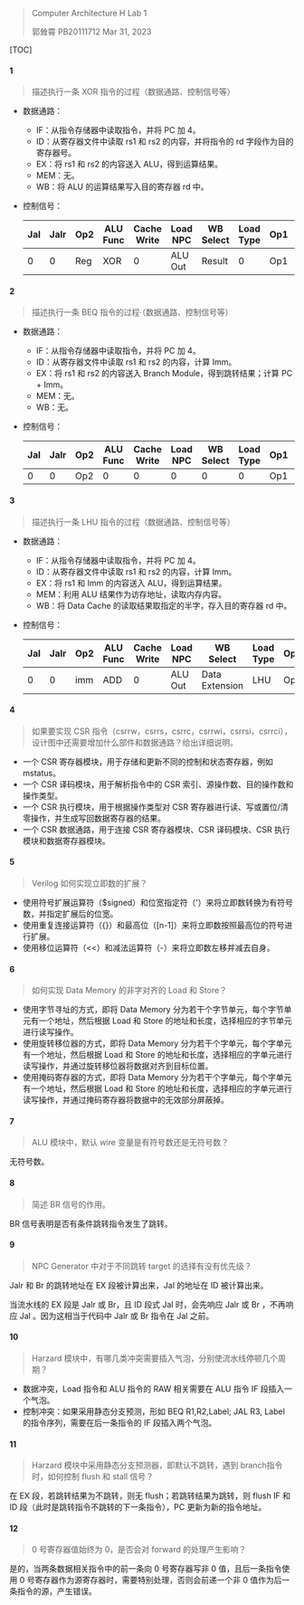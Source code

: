 > Computer Architecture H Lab 1
>
> 郭耸霄 PB20111712 Mar 31, 2023

[TOC]

#### 1

> 描述执行一条 XOR 指令的过程（数据通路、控制信号等）

- 数据通路：

  - IF：从指令存储器中读取指令，并将 PC 加 4。
  - ID：从寄存器文件中读取 rs1 和 rs2 的内容，并将指令的 rd 字段作为目的寄存器号。
  - EX：将 rs1 和 rs2 的内容送入 ALU，得到运算结果。
  - MEM：无。
  - WB：将 ALU 的运算结果写入目的寄存器 rd 中。

- 控制信号：

  | Jal  | Jalr | Op2  | ALU Func | Cache Write | Load NPC | WB Select | Load Type | Op1  | RegWrite | ImmType | BrType |
  | ---- | ---- | ---- | -------- | ----------- | -------- | --------- | --------- | ---- | -------- | ------- | ------ |
  | 0    | 0    | Reg  | XOR      | 0           | ALU Out  | Result    | 0         | Op1  | 1        | R       | 0      |

#### 2

>描述执行一条 BEQ 指令的过程·（数据通路、控制信号等）

- 数据通路：

  - IF：从指令存储器中读取指令，并将 PC 加 4。
  - ID：从寄存器文件中读取 rs1 和 rs2 的内容，计算 Imm。
  - EX：将 rs1 和 rs2 的内容送入 Branch Module，得到跳转结果；计算 PC + Imm。
  - MEM：无。
  - WB：无。

- 控制信号：

  | Jal  | Jalr | Op2  | ALU Func | Cache Write | Load NPC | WB Select | Load Type | Op1  | RegWrite | ImmType | BrType |
  | ---- | ---- | ---- | -------- | ----------- | -------- | --------- | --------- | ---- | -------- | ------- | ------ |
  | 0    | 0    | Op2  | 0        | 0           | 0        | 0         | 0         | Op1  | 0        | SB      | BEQ    |

#### 3

> 描述执行一条 LHU 指令的过程（数据通路、控制信号等）

- 数据通路：

  - IF：从指令存储器中读取指令，并将 PC 加 4。
  - ID：从寄存器文件中读取 rs1 和 rs2 的内容，计算 Imm。
  - EX：将 rs1 和 Imm 的内容送入 ALU，得到运算结果。
  - MEM：利用 ALU 结果作为访存地址，读取内存内容。
  - WB：将 Data Cache 的读取结果取指定的半字，存入目的寄存器 rd 中。

- 控制信号：

  | Jal  | Jalr | Op2  | ALU Func | Cache Write | Load NPC | WB Select      | Load Type | Op1  | RegWrite | ImmType | BrType |
  | ---- | ---- | ---- | -------- | ----------- | -------- | -------------- | --------- | ---- | -------- | ------- | ------ |
  | 0    | 0    | imm  | ADD      | 0           | ALU Out  | Data Extension | LHU       | Op1  | 1        | I       | 0      |

#### 4

> 如果要实现 CSR 指令（csrrw，csrrs，csrrc，csrrwi，csrrsi，csrrci），设计图中还需要增加什么部件和数据通路？给出详细说明。 

- 一个 CSR 寄存器模块，用于存储和更新不同的控制和状态寄存器，例如 mstatus。
- 一个 CSR 译码模块，用于解析指令中的 CSR 索引、源操作数、目的操作数和操作类型。
- 一个 CSR 执行模块，用于根据操作类型对 CSR 寄存器进行读、写或置位/清零操作，并生成写回数据寄存器的结果。
- 一个 CSR 数据通路，用于连接 CSR 寄存器模块、CSR 译码模块、CSR 执行模块和数据寄存器模块。

#### 5

> Verilog 如何实现立即数的扩展？ 

- 使用符号扩展运算符（\$signed）和位宽指定符（'）来将立即数转换为有符号数，并指定扩展后的位宽。
- 使用重复连接运算符（{}）和最高位（[n-1]）来将立即数按照最高位的符号进行扩展。
- 使用移位运算符（<<）和减法运算符（-）来将立即数左移并减去自身。

#### 6

> 如何实现 Data Memory 的非字对齐的 Load 和 Store？ 

- 使用字节寻址的方式，即将 Data Memory 分为若干个字节单元，每个字节单元有一个地址，然后根据 Load 和 Store 的地址和长度，选择相应的字节单元进行读写操作。
- 使用旋转移位器的方式，即将 Data Memory 分为若干个字单元，每个字单元有一个地址，然后根据 Load 和 Store 的地址和长度，选择相应的字单元进行读写操作，并通过旋转移位器将数据对齐到目标位置。
- 使用掩码寄存器的方式，即将 Data Memory 分为若干个字单元，每个字单元有一个地址，然后根据 Load 和 Store 的地址和长度，选择相应的字单元进行读写操作，并通过掩码寄存器将数据中的无效部分屏蔽掉。

#### 7

>ALU 模块中，默认 wire 变量是有符号数还是无符号数？ 

无符号数。

#### 8

>简述 BR 信号的作用。

BR 信号表明是否有条件跳转指令发生了跳转。

#### 9

>NPC Generator 中对于不同跳转 target 的选择有没有优先级？ 

Jalr 和 Br 的跳转地址在 EX 段被计算出来，Jal 的地址在 ID 被计算出来。

当流水线的 EX 段是 Jalr 或 Br，且 ID 段式 Jal 时，会先响应 Jalr 或 Br ，不再响应 Jal 。因为这相当于代码中 Jalr 或 Br 指令在 Jal 之前。

#### 10

>Harzard 模块中，有哪几类冲突需要插入气泡，分别使流水线停顿几个周期？ 

- 数据冲突，Load 指令和 ALU 指令的 RAW 相关需要在 ALU 指令 IF 段插入一个气泡。
- 控制冲突：如果采用静态分支预测，形如 BEQ R1,R2,Label; JAL R3, Label 的指令序列，需要在后一条指令的 IF 段插入两个气泡。

#### 11

>Harzard 模块中采用静态分支预测器，即默认不跳转，遇到 branch指令时，如何控制 flush 和 stall 信号？ 

在 EX 段，若跳转结果为不跳转，则无 flush；若跳转结果为跳转，则 flush IF 和 ID 段（此时是跳转指令不跳转的下一条指令），PC 更新为新的指令地址。

#### 12

> 0 号寄存器值始终为 0，是否会对 forward 的处理产生影响？

是的，当两条数据相关指令中的前一条向 0 号寄存器写非 0 值，且后一条指令使用 0 号寄存器作为源寄存器时，需要特别处理，否则会前递一个非 0 值作为后一条指令的源，产生错误。
